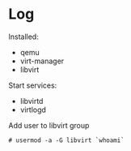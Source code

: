 # Log

Installed:

- qemu
- virt-manager
- libvirt

Start services:

- libvirtd
- virtlogd

Add user to libvirt group

    # usermod -a -G libvirt `whoami`
